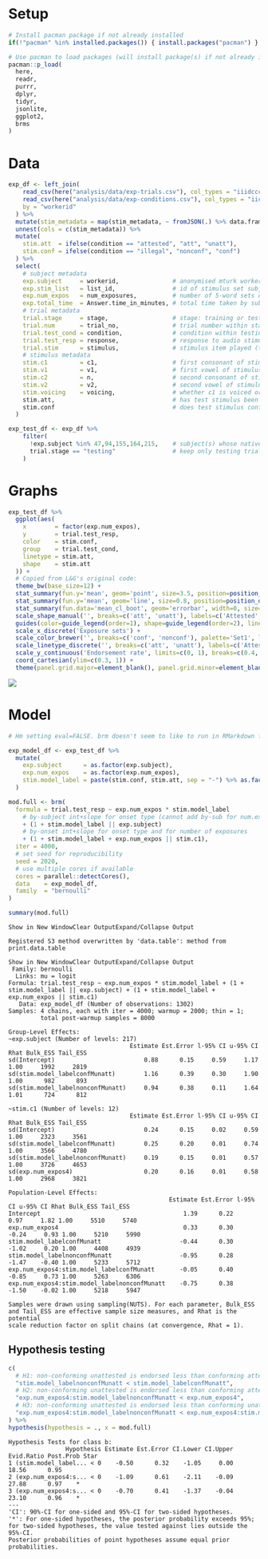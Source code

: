 
# Setup

``` r
# Install pacman package if not already installed
if(!"pacman" %in% installed.packages()) { install.packages("pacman") }

# Use pacman to load packages (will install package(s) if not already installed)
pacman::p_load(
  here,
  readr,
  purrr,
  dplyr,
  tidyr,
  jsonlite,
  ggplot2,
  brms
)
```

# Data

``` r
exp_df <- left_join(
    read_csv(here("analysis/data/exp-trials.csv"), col_types = "iiidccc"),
    read_csv(here("analysis/data/exp-conditions.csv"), col_types = "iici"),
    by = "workerid"
  ) %>%
  mutate(stim_metadata = map(stim_metadata, ~ fromJSON(.) %>% data.frame)) %>%
  unnest(cols = c(stim_metadata)) %>%
  mutate(
    stim.att  = ifelse(condition == "attested", "att", "unatt"),
    stim.conf = ifelse(condition == "illegal", "nonconf", "conf")
  ) %>% 
  select(
    # subject metadata
    exp.subject     = workerid,               # anonymised mturk worker id
    exp.stim_list   = list_id,                # id of stimulus set subject was assigned to (1 to 12)
    exp.num_expos   = num_exposures,          # number of 5-word sets drawn from stimulus list (1 or 4)
    exp.total_time  = Answer.time_in_minutes, # total time taken by subject to complete experiment
    # trial metadata
    trial.stage     = stage,                  # stage: training or testing
    trial.num       = trial_no,               # trial number within stage
    trial.test_cond = condition,              # condition within testing stage
    trial.test_resp = response,               # response to audio stimulus in testing stage
    trial.stim      = stimulus,               # stimulus item played (training or testing)
    # stimulus metadata
    stim.c1         = c1,                     # first consonant of stimulus item, e.g. z in zima
    stim.v1         = v1,                     # first vowel of stimulus item, e.g. i in zima
    stim.c2         = n,                      # second consonant of stimulus item, e.g. m in zima
    stim.v2         = v2,                     # second vowel of stimulus item, e.g. a in zima
    stim.voicing    = voicing,                # whether c1 is voiced or voiceless
    stim.att,                                 # has test stimulus been seen by subject? (attested/unattested)
    stim.conf                                 # does test stimulus conform to exposed language? (conforming/non-conforming)
  )

exp_test_df <- exp_df %>% 
    filter(
      !exp.subject %in% 47,94,155,164,215,    # subject(s) whose native language was not English
      trial.stage == "testing"                # keep only testing trials (not training trials)
    ) 
```

# Graphs

``` r
exp_test_df %>%
  ggplot(aes(
    x        = factor(exp.num_expos),
    y        = trial.test_resp,
    color    = stim.conf,
    group    = trial.test_cond,
    linetype = stim.att,
    shape    = stim.att
  )) +
  # Copied from L&G's original code:
  theme_bw(base_size=12) +
  stat_summary(fun.y='mean', geom='point', size=3.5, position=position_dodge(width=0.2)) +
  stat_summary(fun.y='mean', geom='line', size=0.8, position=position_dodge(width=0.2)) + 
  stat_summary(fun.data='mean_cl_boot', geom='errorbar', width=0, size=0.8, position= position_dodge(width=0.2), linetype='solid') + 
  scale_shape_manual('', breaks=c('att', 'unatt'), labels=c('Attested', 'Unattested'), values=c(16, 15)) +
  guides(color=guide_legend(order=1), shape=guide_legend(order=2), linetype=FALSE) +
  scale_x_discrete('Exposure sets') +
  scale_color_brewer('', breaks=c('conf', 'nonconf'), palette='Set1', labels=c('Conforming', 'Nonconforming')) +
  scale_linetype_discrete('', breaks=c('att', 'unatt'), labels=c('Attested', 'Unattested')) +
  scale_y_continuous('Endorsement rate', limits=c(0, 1), breaks=c(0.4, 0.6, 0.8, 1), labels=c("40%", "60%", "80%", "100%")) +
  coord_cartesian(ylim=c(0.3, 1)) +
  theme(panel.grid.major=element_blank(), panel.grid.minor=element_blank(), axis.title.x=element_text(vjust=0))
```

![](analysis_files/figure-gfm/LnG-figure-1_endorsement-rates-1.png)<!-- -->

# Model

``` r
# Hm setting eval=FALSE. brm doesn't seem to like to run in RMarkdown for some reason

exp_model_df <- exp_test_df %>%
  mutate(
    exp.subject      = as.factor(exp.subject),
    exp.num_expos    = as.factor(exp.num_expos),
    stim.model_label = paste(stim.conf, stim.att, sep = "-") %>% as.factor()
  )

mod.full <- brm(
  formula = trial.test_resp ~ exp.num_expos * stim.model_label
    # by-subject int+slope for onset type (cannot add by-sub for num.expos as it is a between-subject variable)
    + (1 + stim.model_label || exp.subject)
    # by-onset int+slope for onset type and for number of exposures
    + (1 + stim.model_label + exp.num_expos || stim.c1),
  iter = 4000,
  # set seed for reproducibility
  seed = 2020,
  # use multiple cores if available
  cores = parallel::detectCores(),
  data    = exp_model_df,
  family  = "bernoulli"
)

summary(mod.full)
```

    Show in New WindowClear OutputExpand/Collapse Output
        
    Registered S3 method overwritten by 'data.table': method from print.data.table
    
    Show in New WindowClear OutputExpand/Collapse Output
     Family: bernoulli 
      Links: mu = logit 
    Formula: trial.test_resp ~ exp.num_expos * stim.model_label + (1 + stim.model_label || exp.subject) + (1 + stim.model_label + exp.num_expos || stim.c1) 
       Data: exp_model_df (Number of observations: 1302) 
    Samples: 4 chains, each with iter = 4000; warmup = 2000; thin = 1;
             total post-warmup samples = 8000
    
    Group-Level Effects: 
    ~exp.subject (Number of levels: 217) 
                                      Estimate Est.Error l-95% CI u-95% CI Rhat Bulk_ESS Tail_ESS
    sd(Intercept)                         0.88      0.15     0.59     1.17 1.00     1992     2819
    sd(stim.model_labelconfMunatt)        1.16      0.39     0.30     1.90 1.00      982      893
    sd(stim.model_labelnonconfMunatt)     0.94      0.38     0.11     1.64 1.01      724      812
    
    ~stim.c1 (Number of levels: 12) 
                                      Estimate Est.Error l-95% CI u-95% CI Rhat Bulk_ESS Tail_ESS
    sd(Intercept)                         0.24      0.15     0.02     0.59 1.00     2323     3561
    sd(stim.model_labelconfMunatt)        0.25      0.20     0.01     0.74 1.00     3566     4780
    sd(stim.model_labelnonconfMunatt)     0.19      0.15     0.01     0.57 1.00     3726     4653
    sd(exp.num_expos4)                    0.20      0.16     0.01     0.58 1.00     2968     3821
    
    Population-Level Effects: 
                                                 Estimate Est.Error l-95% CI u-95% CI Rhat Bulk_ESS Tail_ESS
    Intercept                                        1.39      0.22     0.97     1.82 1.00     5510     5740
    exp.num_expos4                                   0.33      0.30    -0.24     0.93 1.00     5210     5990
    stim.model_labelconfMunatt                      -0.44      0.30    -1.02     0.20 1.00     4408     4939
    stim.model_labelnonconfMunatt                   -0.95      0.28    -1.47    -0.40 1.00     5233     5712
    exp.num_expos4:stim.model_labelconfMunatt       -0.05      0.40    -0.85     0.73 1.00     5263     6306
    exp.num_expos4:stim.model_labelnonconfMunatt    -0.75      0.38    -1.50    -0.02 1.00     5218     5947
    
    Samples were drawn using sampling(NUTS). For each parameter, Bulk_ESS
    and Tail_ESS are effective sample size measures, and Rhat is the potential
    scale reduction factor on split chains (at convergence, Rhat = 1).

## Hypothesis testing

``` r
c(
  # H1: non-conforming unattested is endorsed less than conforming attested in 1-exposure condition
  "stim.model_labelnonconfMunatt < stim.model_labelconfMunatt",
  # H2: non-conforming unattested is endorsed less than conforming attested in 4-exposure condition
  "exp.num_expos4:stim.model_labelnonconfMunatt < exp.num_expos4",
  # H3: non-conforming unattested is endorsed less than conforming unattested in 4-exposure condition
  "exp.num_expos4:stim.model_labelnonconfMunatt < exp.num_expos4:stim.model_labelconfMunatt"
) %>%
hypothesis(hypothesis = ., x = mod.full)
```

    Hypothesis Tests for class b:
                    Hypothesis Estimate Est.Error CI.Lower CI.Upper Evid.Ratio Post.Prob Star
    1 (stim.model_label... < 0    -0.50      0.32    -1.05     0.00      18.56      0.95     
    2 (exp.num_expos4:s... < 0    -1.09      0.61    -2.11    -0.09      27.88      0.97    *
    3 (exp.num_expos4:s... < 0    -0.70      0.41    -1.37    -0.04      23.10      0.96    *
    ---
    'CI': 90%-CI for one-sided and 95%-CI for two-sided hypotheses.
    '*': For one-sided hypotheses, the posterior probability exceeds 95%;
    for two-sided hypotheses, the value tested against lies outside the 95%-CI.
    Posterior probabilities of point hypotheses assume equal prior probabilities.
